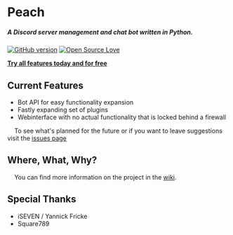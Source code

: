 # Peach
 ##### A Discord server management and chat bot written in Python.
[![GitHub version](https://badge.fury.io/gh/peach-bot%2FPeach.svg)](https://github.com/peach-bot/Peach/issues)
[![Open Source Love](https://badges.frapsoft.com/os/mit/mit.svg?v=102)](https://github.com/peach-bot/Peach/blob/master/LICENSE)
 

[**Try all features today and for free**](http://bit.ly/peachbot)

## Current Features
 - Bot API for easy functionality expansion
 - Fastly expanding set of plugins
 - Webinterface with no actual functionality that is locked behind a firewall
 
<img src=https://user-images.githubusercontent.com/45462701/67280986-b47c5c00-f4ce-11e9-8c9c-5ab70ec5e392.png width=12px></img>
To see what's planned for the future or if you want to leave suggestions visit the [issues page](https://github.com/peach-bot/Peach/issues)

## Where, What, Why?

<img src=https://user-images.githubusercontent.com/45462701/67281554-fbb71c80-f4cf-11e9-86ff-8ce8344518d8.png width=12px></img> You can find more information on the project in the [wiki](https://github.com/peach-bot/Peach/wiki).
 
## Special Thanks
 
 - iSEVEN / Yannick Fricke
 - Square789
